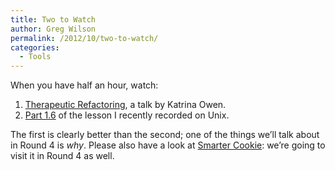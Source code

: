 ```yaml
---
title: Two to Watch
author: Greg Wilson
permalink: /2012/10/two-to-watch/
categories:
  - Tools
---
```

When you have half an hour, watch:

1.  [Therapeutic Refactoring][1], a talk by Katrina Owen.
2.  [Part 1.6][2] of the lesson I recently recorded on Unix.

The first is clearly better than the second; one of the things we&#8217;ll talk about in Round 4 is *why*. Please also have a look at [Smarter Cookie][3]: we&#8217;re going to visit it in Round 4 as well.

 [1]: http://www.youtube.com/watch?v=J4dlF0kcThQ
 [2]: http://www.youtube.com/watch?v=jnpM5pwk3uM
 [3]: http://www.beasmartercookie.com/
